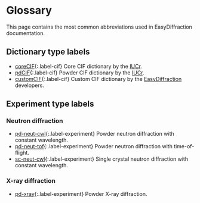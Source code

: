 [0]: #
[1]: https://www.iucr.org/resources/cif/dictionaries/browse/cif_core
[2]: https://www.iucr.org/resources/cif/dictionaries/browse/cif_pd

# Glossary

This page contains the most common abbreviations used in EasyDiffraction documentation.

## Dictionary type labels

* [coreCIF][1]{:.label-cif} Core CIF dictionary by the [IUCr](https://www.iucr.org).
* [pdCIF][2]{:.label-cif} Powder CIF dictionary by the [IUCr](https://www.iucr.org).
* [customCIF][0]{:.label-cif} Custom CIF dictionary by the [EasyDiffraction](https://easydiffraction.org) developers.

## Experiment type labels

### Neutron diffraction

* [pd-neut-cwl][0]{:.label-experiment} Powder neutron diffraction with constant wavelength.
* [pd-neut-tof][0]{:.label-experiment} Powder neutron diffraction with time-of-flight.
* [sc-neut-cwl][0]{:.label-experiment} Single crystal neutron diffraction with constant wavelength.

### X-ray diffraction

* [pd-xray][0]{:.label-experiment} Powder X-ray diffraction.
